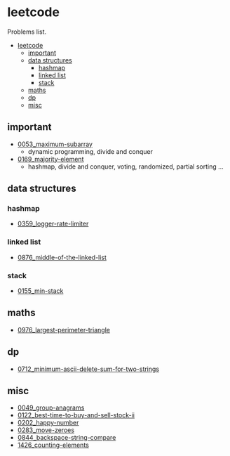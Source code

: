 # leetcode

Problems list.

- [leetcode](#leetcode)
  - [important](#important)
  - [data structures](#data-structures)
    - [hashmap](#hashmap)
    - [linked list](#linked-list)
    - [stack](#stack)
  - [maths](#maths)
  - [dp](#dp)
  - [misc](#misc)

## important

- [0053_maximum-subarray](./0053_maximum-subarray)
  - dynamic programming, divide and conquer
- [0169_majority-element](./0169_majority-element)
  - hashmap, divide and conquer, voting, randomized, partial sorting ...

## data structures

### hashmap

- [0359_logger-rate-limiter](./0359_logger-rate-limiter)

### linked list

- [0876_middle-of-the-linked-list](./0876_middle-of-the-linked-list)

### stack

- [0155_min-stack](./0155_min-stack)

## maths

- [0976_largest-perimeter-triangle](./0976_largest-perimeter-triangle)

## dp

- [0712_minimum-ascii-delete-sum-for-two-strings](./0712_minimum-ascii-delete-sum-for-two-strings)

## misc

- [0049_group-anagrams](./0049_group-anagrams)
- [0122_best-time-to-buy-and-sell-stock-ii](./0122_best-time-to-buy-and-sell-stock-ii)
- [0202_happy-number](./0202_happy-number)
- [0283_move-zeroes](./0283_move-zeroes)
- [0844_backspace-string-compare](./0844_backspace-string-compare)
- [1426_counting-elements](./1426_counting-elements)
